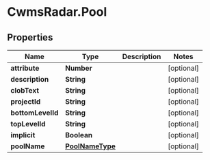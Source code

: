 # CwmsRadar.Pool

## Properties

Name | Type | Description | Notes
------------ | ------------- | ------------- | -------------
**attribute** | **Number** |  | [optional] 
**description** | **String** |  | [optional] 
**clobText** | **String** |  | [optional] 
**projectId** | **String** |  | [optional] 
**bottomLevelId** | **String** |  | [optional] 
**topLevelId** | **String** |  | [optional] 
**implicit** | **Boolean** |  | [optional] 
**poolName** | [**PoolNameType**](PoolNameType.md) |  | [optional] 


